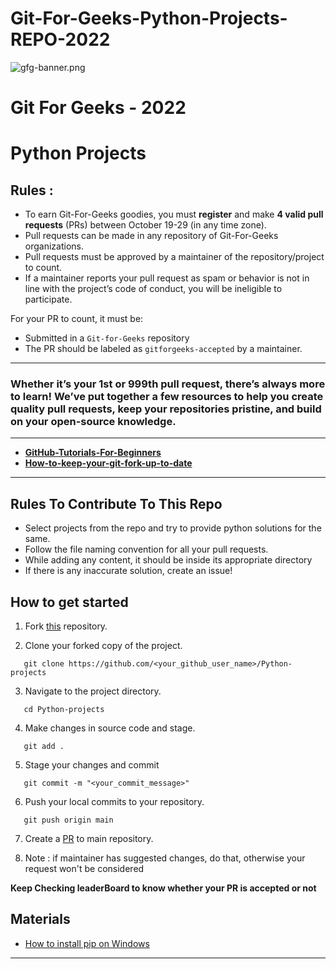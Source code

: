 # Git-For-Geeks-Python-Projects-REPO-2022

![gfg-banner.png](https://user-images.githubusercontent.com/90423812/195241228-23e70dec-a9d8-4dd6-bd84-a1b21eae2cb5.png)

# **Git For Geeks - 2022**

# **Python Projects**

## Rules :

- To earn Git-For-Geeks goodies, you must **register** and make **4 valid pull requests** (PRs) between October 19-29 (in any time zone).
- Pull requests can be made in any repository of Git-For-Geeks organizations.
- Pull requests must be approved by a maintainer of the repository/project to count.
- If a maintainer reports your pull request as spam or behavior is not in line with the project’s code of conduct, you will be ineligible to participate.

For your PR to count, it must be:

- Submitted in a `Git-for-Geeks` repository
- The PR should be labeled as `gitforgeeks-accepted` by a maintainer.

---

### Whether it’s your 1st or 999th pull request, there’s always more to learn! We’ve put together a few resources to help you create quality pull requests, keep your repositories pristine, and build on your open-source knowledge.

---

- [**GitHub-Tutorials-For-Beginners**](https://product.hubspot.com/blog/git-and-github-tutorial-for-beginners)
- [**How-to-keep-your-git-fork-up-to-date**](https://stefanbauer.me/articles/how-to-keep-your-git-fork-up-to-date)

---

## Rules To Contribute To This Repo

- Select projects from the repo and try to provide python solutions for the same.
- Follow the file naming convention for all your pull requests.
- While adding any content, it should be inside its appropriate directory
- If there is any inaccurate solution, create an issue!

## How to get started

1. Fork [this](https://github.com/Git-For-Geeks/Python-projects) repository.

2. Clone your forked copy of the project.

```
   git clone https://github.com/<your_github_user_name>/Python-projects
```

3. Navigate to the project directory.

```
   cd Python-projects
```

4. Make changes in source code and stage.

```
   git add .
```

5. Stage your changes and commit

```
   git commit -m "<your_commit_message>"
```

6. Push your local commits to your repository.

```
   git push origin main
```

7.  Create a [PR](https://help.github.com/en/github/collaborating-with-issues-and-pull-requests/creating-a-pull-request) to main repository.

8. Note : if maintainer has suggested changes, do that, otherwise your request won't be considered

**Keep Checking leaderBoard to know whether your PR is accepted or not**

## Materials

- [How to install pip on Windows](https://www.geeksforgeeks.org/how-to-install-pip-on-windows/#:~:text=Step%201%3A%20Download%20the%20get,where%20the%20above%20file%20exists.&text=Step%204%3A%20Now%20wait%20through,Voila!)

---
